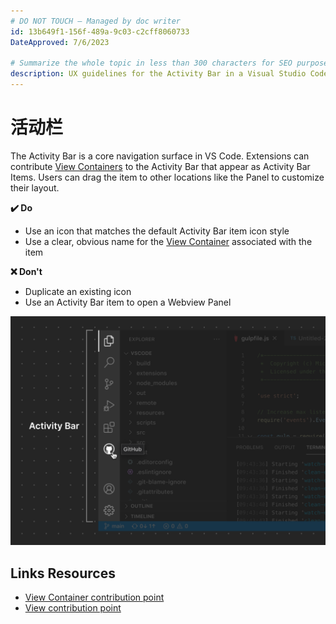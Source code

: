 ```yaml
---
# DO NOT TOUCH — Managed by doc writer
id: 13b649f1-156f-489a-9c03-c2cff8060733
DateApproved: 7/6/2023

# Summarize the whole topic in less than 300 characters for SEO purpose
description: UX guidelines for the Activity Bar in a Visual Studio Code extension.
---
```


# 活动栏

The Activity Bar is a core navigation surface in VS Code. Extensions can contribute [View Containers](/api/ux-guidelines/views#view-containers) to the Activity Bar that appear as Activity Bar Items. Users can drag the item to other locations like the Panel to customize their layout.

**✔️ Do**

- Use an icon that matches the default Activity Bar item icon style
- Use a clear, obvious name for the [View Container](/api/ux-guidelines/views#view-containers) associated with the item

**❌ Don't**

- Duplicate an existing icon
- Use an Activity Bar item to open a Webview Panel

![Example of the Activity Bar](images/examples/activity-bar.png)

## Links Resources

- [View Container contribution point](/api/references/contribution-points#contributes.viewsContainers)
- [View contribution point](/api/references/contribution-points#contributes.views)
